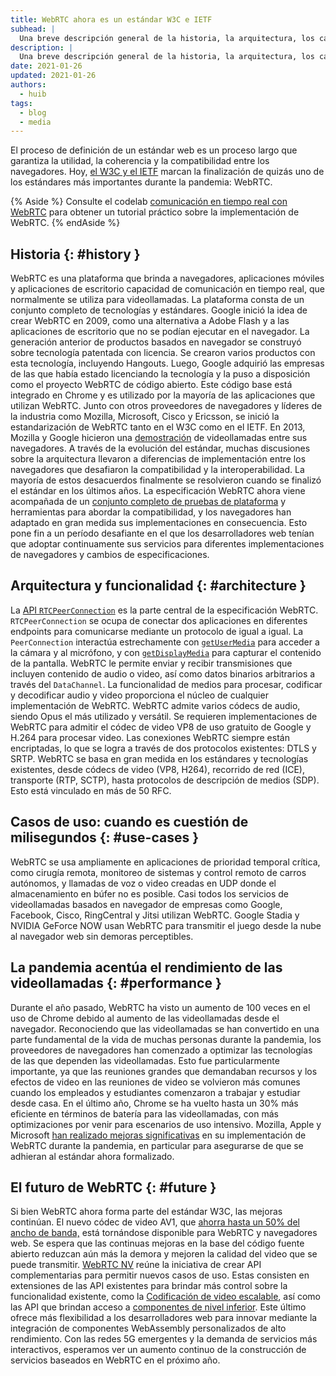 ```yaml
---
title: WebRTC ahora es un estándar W3C e IETF
subhead: |
  Una breve descripción general de la historia, la arquitectura, los casos de uso y el futuro de WebRTC.
description: |
  Una breve descripción general de la historia, la arquitectura, los casos de uso y el futuro de WebRTC.
date: 2021-01-26
updated: 2021-01-26
authors:
  - huib
tags:
  - blog
  - media
---
```


El proceso de definición de un estándar web es un proceso largo que garantiza la utilidad, la coherencia y la compatibilidad entre los navegadores. Hoy, [el W3C y el IETF](https://www.w3.org/2021/01/pressrelease-webrtc-rec.html.en) marcan la finalización de quizás uno de los estándares más importantes durante la pandemia: WebRTC.

{% Aside %} Consulte el  codelab [comunicación en tiempo real con WebRTC](https://codelabs.developers.google.com/codelabs/webrtc-web) para obtener un tutorial práctico sobre la implementación de WebRTC. {% endAside %}

## Historia {: #history }

WebRTC es una plataforma que brinda a navegadores, aplicaciones móviles y aplicaciones de escritorio capacidad de comunicación en tiempo real, que normalmente se utiliza para videollamadas. La plataforma consta de un conjunto completo de tecnologías y estándares. Google inició la idea de crear WebRTC en 2009, como una alternativa a Adobe Flash y a las aplicaciones de escritorio que no se podían ejecutar en el navegador. La generación anterior de productos basados en navegador se construyó sobre tecnología patentada con licencia. Se crearon varios productos con esta tecnología, incluyendo Hangouts. Luego, Google adquirió las empresas de las que había estado licenciando la tecnología y la puso a disposición como el proyecto WebRTC de código abierto. Este código base está integrado en Chrome y es utilizado por la mayoría de las aplicaciones que utilizan WebRTC. Junto con otros proveedores de navegadores y líderes de la industria como Mozilla, Microsoft, Cisco y Ericsson, se inició la estandarización de WebRTC tanto en el W3C como en el IETF. En 2013, Mozilla y Google hicieron una [demostración](https://blog.chromium.org/2013/02/hello-firefox-this-is-chrome-calling.html) de videollamadas entre sus navegadores. A través de la evolución del estándar, muchas discusiones sobre la arquitectura llevaron a diferencias de implementación entre los navegadores que desafiaron la compatibilidad y la interoperabilidad. La mayoría de estos desacuerdos finalmente se resolvieron cuando se finalizó el estándar en los últimos años. La especificación WebRTC ahora viene acompañada de un [conjunto completo de pruebas de plataforma](https://wpt.fyi/results/webrtc?label=experimental&label=master&aligned) y herramientas para abordar la compatibilidad, y los navegadores han adaptado en gran medida sus implementaciones en consecuencia. Esto pone fin a un período desafiante en el que los desarrolladores web tenían que adoptar continuamente sus servicios para diferentes implementaciones de navegadores y cambios de especificaciones.

## Arquitectura y funcionalidad {: #architecture }

La [API `RTCPeerConnection`](https://developer.mozilla.org/docs/Web/API/RTCPeerConnection) es la parte central de la especificación WebRTC. `RTCPeerConnection` se ocupa de conectar dos aplicaciones en diferentes endpoints para comunicarse mediante un protocolo de igual a igual. La `PeerConnection` interactúa estrechamente con [`getUserMedia`](https://developer.mozilla.org/docs/Web/API/MediaDevices/getUserMedia) para acceder a la cámara y al micrófono, y con [`getDisplayMedia`](https://developer.mozilla.org/docs/Web/API/MediaDevices/getDisplayMedia) para capturar el contenido de la pantalla. WebRTC le permite enviar y recibir transmisiones que incluyen contenido de audio o video, así como datos binarios arbitrarios a través del `DataChannel`. La funcionalidad de medios para procesar, codificar y decodificar audio y video proporciona el núcleo de cualquier implementación de WebRTC. WebRTC admite varios códecs de audio, siendo Opus el más utilizado y versátil. Se requieren implementaciones de WebRTC para admitir el códec de video VP8 de uso gratuito de Google y H.264 para procesar video. Las conexiones WebRTC siempre están encriptadas, lo que se logra a través de dos protocolos existentes: DTLS y SRTP. WebRTC se basa en gran medida en los estándares y tecnologías existentes, desde códecs de video (VP8, H264), recorrido de red (ICE), transporte (RTP, SCTP), hasta protocolos de descripción de medios (SDP). Esto está vinculado en más de 50 RFC.

## Casos de uso: cuando es cuestión de milisegundos {: #use-cases }

WebRTC se usa ampliamente en aplicaciones de prioridad temporal crítica, como cirugía remota, monitoreo de sistemas y control remoto de carros autónomos, y llamadas de voz o video creadas en UDP donde el almacenamiento en búfer no es posible. Casi todos los servicios de videollamadas basados en navegador de empresas como Google, Facebook, Cisco, RingCentral y Jitsi utilizan WebRTC. Google Stadia y NVIDIA GeForce NOW usan WebRTC para transmitir el juego desde la nube al navegador web sin demoras perceptibles.

## La pandemia acentúa el rendimiento de las videollamadas {: #performance }

Durante el año pasado, WebRTC ha visto un aumento de 100 veces en el uso de Chrome debido al aumento de las videollamadas desde el navegador. Reconociendo que las videollamadas se han convertido en una parte fundamental de la vida de muchas personas durante la pandemia, los proveedores de navegadores han comenzado a optimizar las tecnologías de las que dependen las videollamadas. Esto fue particularmente importante, ya que las reuniones grandes que demandaban recursos y los efectos de video en las reuniones de video se volvieron más comunes cuando los empleados y estudiantes comenzaron a trabajar y estudiar desde casa. En el último año, Chrome se ha vuelto hasta un 30% más eficiente en términos de batería para las videollamadas, con más optimizaciones por venir para escenarios de uso intensivo. Mozilla, Apple y Microsoft [han realizado mejoras significativas](https://www.youtube.com/watch?v=YZROn-WsyO4) en su implementación de WebRTC durante la pandemia, en particular para asegurarse de que se adhieran al estándar ahora formalizado.

## El futuro de WebRTC {: #future }

Si bien WebRTC ahora forma parte del estándar W3C, las mejoras continúan. El nuevo códec de video AV1, que [ahorra hasta un 50% del ancho de banda,](https://blog.google/products/duo/4-new-google-duo-features-help-you-stay-connected/) está tornándose disponible para WebRTC y navegadores web. Se espera que las continuas mejoras en la base del código fuente abierto reduzcan aún más la demora y mejoren la calidad del video que se puede transmitir. [WebRTC NV](https://www.w3.org/TR/webrtc-nv-use-cases/) reúne la iniciativa de crear API complementarias para permitir nuevos casos de uso. Estas consisten en extensiones de las API existentes para brindar más control sobre la funcionalidad existente, como la [Codificación de video escalable](https://www.w3.org/TR/webrtc-svc/), así como las API que brindan acceso a [componentes de nivel inferior](https://github.com/w3c/mediacapture-insertable-streams/blob/main/explainer.md). Este último ofrece más flexibilidad a los desarrolladores web para innovar mediante la integración de componentes WebAssembly personalizados de alto rendimiento. Con las redes 5G emergentes y la demanda de servicios más interactivos, esperamos ver un aumento continuo de la construcción de servicios baseados en WebRTC en el próximo año.
